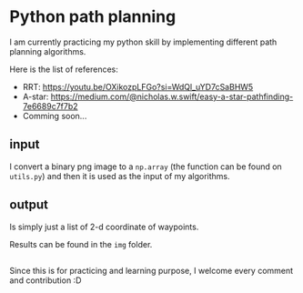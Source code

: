 # Python path planning
I am currently practicing my python skill by implementing different path planning algorithms.

Here is the list of references:
- RRT: https://youtu.be/OXikozpLFGo?si=WdQl_uYD7cSaBHW5
- A-star: https://medium.com/@nicholas.w.swift/easy-a-star-pathfinding-7e6689c7f7b2
- Comming soon...

## input
I convert a binary png image to a `np.array` (the function can be found on `utils.py`) and then it is used as the input of my algorithms.

## output
Is simply just a list of 2-d coordinate of waypoints.

Results can be found in the `img` folder.

## 
Since this is for practicing and learning purpose, I welcome every comment and contribution :D  